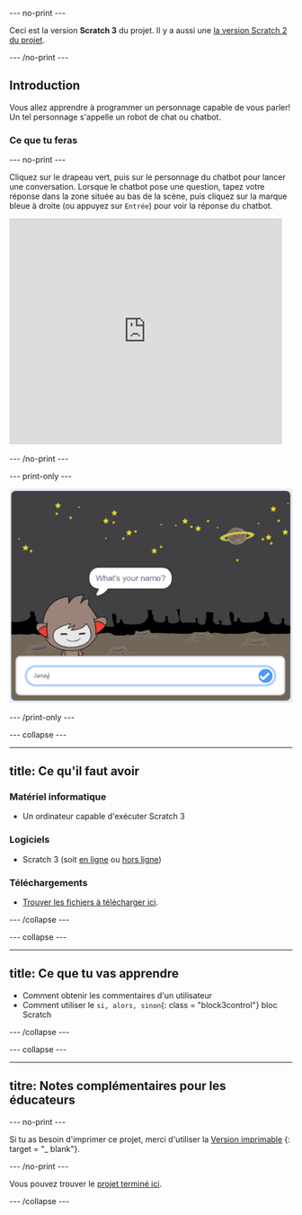\--- no-print \---

Ceci est la version **Scratch 3** du projet. Il y a aussi une [la version Scratch 2 du projet](https://projects.raspberrypi.org/en/projects/chatbot-scratch2).

\--- /no-print \---

## Introduction

Vous allez apprendre à programmer un personnage capable de vous parler! Un tel personnage s'appelle un robot de chat ou chatbot.

### Ce que tu feras

\--- no-print \---

Cliquez sur le drapeau vert, puis sur le personnage du chatbot pour lancer une conversation. Lorsque le chatbot pose une question, tapez votre réponse dans la zone située au bas de la scène, puis cliquez sur la marque bleue à droite (ou appuyez sur `Entrée`) pour voir la réponse du chatbot.

<div class="scratch-preview">
  <iframe allowtransparency="true" width="485" height="402" src="https://scratch.mit.edu/projects/embed/248864190/?autostart=false" 
  frameborder="0" scrolling="no"></iframe>
</div>

\--- /no-print \---

\--- print-only \---

![projet complet](images/chatbot-preview.png)

\--- /print-only \---

\--- collapse \---

* * *

## title: Ce qu'il faut avoir

### Matériel informatique

+ Un ordinateur capable d'exécuter Scratch 3

### Logiciels

+ Scratch 3 (soit [en ligne](https://rpf.io/scratchon) ou [hors ligne](https://rpf.io/scratchoff))

### Téléchargements

+ [Trouver les fichiers à télécharger ici](http://rpf.io/p/en/chatbot-go).

\--- /collapse \---

\--- collapse \---

* * *

## title: Ce que tu vas apprendre

+ Comment obtenir les commentaires d'un utilisateur
+ Comment utiliser le `si, alors, sinon`{: class = "block3control"} bloc Scratch

\--- /collapse \---

\--- collapse \---

* * *

## titre: Notes complémentaires pour les éducateurs

\--- no-print \---

Si tu as besoin d'imprimer ce projet, merci d'utiliser la [Version imprimable](https://projects.raspberrypi.org/en/projects/chatbot/print) {: target = "_ blank"}.

\--- /no-print \---

Vous pouvez trouver le [projet terminé ici](http://rpf.io/p/en/chatbot-get).

\--- /collapse \---
